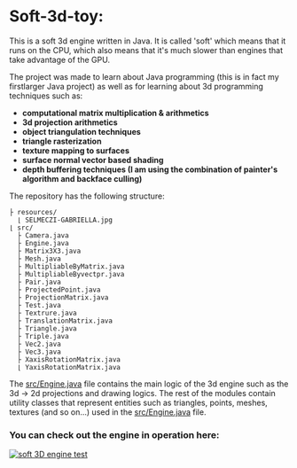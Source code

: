 # Soft-3d-toy:

This is a soft 3d engine written in Java. It is called 'soft' which means that it runs on the CPU, 
which also means that it's much slower than engines that take advantage of the GPU.

The project was made to learn about Java programming (this is in fact my firstlarger
Java project) as well as for learning about 3d programming techniques such as:

  - **computational matrix multiplication & arithmetics**
  - **3d projection arithmetics**
  - **object triangulation techniques**
  - **triangle rasterization**
  - **texture mapping to surfaces**
  - **surface normal vector based shading**
  - **depth buffering techniques (I am using the combination of painter's algorithm and backface culling)**

The repository has the following structure:

```
├ resources/
  ⌊ SELMECZI-GABRIELLA.jpg
⌊ src/
  ├ Camera.java
  ├ Engine.java
  ├ Matrix3X3.java
  ├ Mesh.java
  ├ MultipliableByMatrix.java
  ├ MultipliableByvectpr.java
  ├ Pair.java
  ├ ProjectedPoint.java
  ├ ProjectionMatrix.java
  ├ Test.java
  ├ Textrure.java
  ├ TranslationMatrix.java
  ├ Triangle.java
  ├ Triple.java
  ├ Vec2.java
  ├ Vec3.java
  ├ XaxisRotationMatrix.java
  ⌊ YaxisRotationMatrix.java
```

The [src/Engine.java](https://github.com/habospace/soft-3d-toy/blob/master/src/Engine.java) file contains the main logic of the 3d engine such as the 3d -> 2d projections and drawing logics. The rest of the modules contain utility classes that represent entities 
such as triangles, points, meshes, textures (and so on...) used in the [src/Engine.java](https://github.com/habospace/soft-3d-toy/blob/master/src/Engine.java) file.

### You can check out the engine in operation here:

[![soft 3D engine test](https://i.ytimg.com/vi/95vz5KIjtyE/hqdefault.jpg?sqp=-oaymwEZCPYBEIoBSFXyq4qpAwsIARUAAIhCGAFwAQ==&rs=AOn4CLAJ13DWIpRWuEi44IFfbvJwbCKIzA)](https://www.youtube.com/watch?v=95vz5KIjtyE "soft 3D engine test")

  

